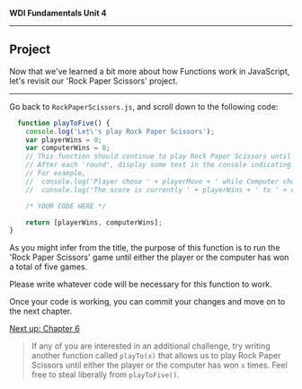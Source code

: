 **WDI Fundamentals Unit 4**

---

## Project

Now that we've learned a bit more about how Functions work in JavaScript, let's revisit our 'Rock Paper Scissors' project.

---


Go back to `RockPaperScissors.js`, and scroll down to the following code:

```javascript
  function playToFive() {
    console.log('Let\'s play Rock Paper Scissors');
    var playerWins = 0;
    var computerWins = 0;
    // This function should continue to play Rock Paper Scissors until either the player or the computer has won five times.
    // After each 'round', display some text in the console indicating who played what, who won, and what the current scoreboard looks like.
    // For example,
    //  console.log('Player chose ' + playerMove + ' while Computer chose ' + computerMove);
    //  console.log('The score is currently ' + playerWins + ' to ' + computerWins + '\n');

    /* YOUR CODE HERE */

    return [playerWins, computerWins];
}
```

As you might infer from the title, the purpose of this function is to run the 'Rock Paper Scissors' game until either the player or the computer has won a total of five games.

Please write whatever code will be necessary for this function to work.

Once your code is working, you can commit your changes and move on to the next chapter.

[Next up: Chapter 6](../06_chapter/README.md)

> If any of you are interested in an additional challenge, try writing another function called `playTo(x)` that allows us to play Rock Paper Scissors until either the player or the computer has won `x` times. Feel free to steal liberally from `playToFive()`.
